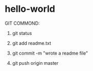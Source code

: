 # hello-world

GIT COMMOND:

1. git status

2. git add readme.txt

3. git commit -m "wrote a readme file"

4. git push origin master

